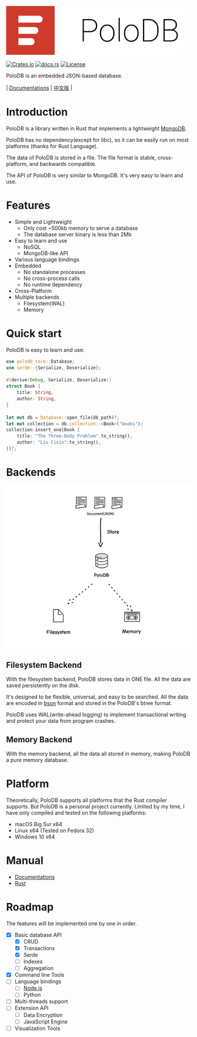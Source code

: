 
<img src="./images/brand.png" alt="" width="480" />

[![Crates.io](https://img.shields.io/crates/v/polodb_core.svg)](https://crates.io/crates/polodb_core)
[![docs.rs](https://docs.rs/polodb_core/badge.svg)](https://docs.rs/polodb_core)
[![License](https://img.shields.io/badge/license-MIT-blue.svg)](LICENSE)

PoloDB is an embedded JSON-based database.

| [Documentations](https://www.polodb.org/docs) | [中文版](README_CN.md) |

# Introduction

PoloDB is a library written in Rust
that implements a lightweight [MongoDB](https://www.mongodb.com/).

PoloDB has no dependency(except for libc),
so it can be easily run on most platforms (thanks
for Rust Language).

The data of PoloDB is stored in a file.
The file format is stable, cross-platform, and
backwards compatible.

The API of PoloDB is very similar to MongoDB.
It's very easy to learn and use.

# Features

- Simple and Lightweight
  - Only cost ~500kb memory to serve a database
  - The database server binary is less than 2Mb 
- Easy to learn and use
  - NoSQL
  - MongoDB-like API
- Various language bindings
- Embedded
  - No standalone processes
  - No cross-process calls
  - No runtime dependency
- Cross-Platform
- Multiple backends
  - Filesystem(WAL)
  - Memory

# Quick start

PoloDB is easy to learn and use:

```rust
use polodb_core::Database;
use serde::{Serialize, Deserialize};

#[derive(Debug, Serialize, Deserialize)]
struct Book {
    title: String,
    author: String,
}

let mut db = Database::open_file(db_path)?;
let mut collection = db.collection::<Book>("books");
collection.insert_one(Book {
    title: "The Three-Body Problem".to_string(),
    author: "Liu Cixin".to_string(),
})?;
```

# Backends

![](./images/backend.png)

## Filesystem Backend

With the filesystem backend, PoloDB stores data in ONE file.
All the data are saved persistently on the disk.

It's designed to be flexible, universal, and easy to be searched.
All the data are encoded in [bson](http://bsonspec.org/) format and stored in the PoloDB's btree format.

PoloDB uses WAL(write-ahead logging) to implement transactional writing and protect your data from program crashes.

## Memory Backend

With the memory backend, all the data all stored in memory, making PoloDB a pure memory database.

# Platform

Theoretically, PoloDB supports all platforms that the Rust compiler
supports.
But PoloDB is a personal project currently.
Limited by my time, I have only compiled and tested on the following platforms:

- macOS Big Sur x64
- Linux x64 (Tested on Fedora 32)
- Windows 10 x64

# Manual

- [Documentations](https://www.polodb.org/docs)
- [Rust](https://docs.rs/polodb_core)

# Roadmap

The features will be implemented one by one in order.

- [x] Basic database API
  - [x] CRUD
  - [x] Transactions
  - [x] Serde
  - [ ] Indexes
  - [ ] Aggregation
- [x] Command line Tools
- [ ] Language bindings
  - [ ] [Node.js](https://github.com/vincentdchan/polodb.js)
  - [ ] Python
- [ ] Multi-threads support
- [ ] Extension API
  - [ ] Data Encryption
  - [ ] JavaScript Engine
- [ ] Visualization Tools
